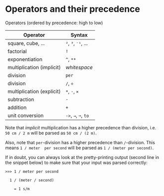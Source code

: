 # Operators and their precedence

  Operators (ordered by precedence: high to low)

| Operator                  | Syntax               |
| ------------------------- | -------------------- |
| square, cube, ...         | `²`, `³`, `⁻¹`, ...  |
| factorial                 | `!`                  |
| exponentiation            | `^`, `**`            |
| multiplication (implicit) | *whitespace*         |
| division                  | `per`                |
| division                  | `/`, `÷`             |
| multiplication (explicit) | `*`, `·`, `×`        |
| subtraction               | `-`                  |
| addition                  | `+`                  |
| unit conversion           | `->`, `→`, `➞`, `to` |

Note that *implicit* multiplication has a higher precedence than division, i.e. `50 cm / 2 m` will be parsed as `50 cm / (2 m)`.

Also, note that `per`-division has a higher precedence than `/`-division. This means `1 / meter  per second` will be parsed as `1 / (meter per second)`.

If in doubt, you can always look at the pretty-printing output (second line in the snippet below)
to make sure that your input was parsed correctly:
``` numbat
>>> 1 / meter per second

  1 / (meter / second)

    = 1 s/m
```
